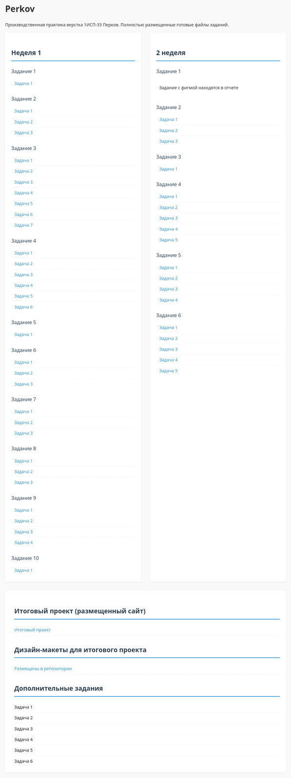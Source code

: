 # Perkov
Производственная практика верстка 1ИСП-33 Перков.
Полностью размещенные готовые файлы заданий.
<html>
<head>
    <meta charset="UTF-8">
    <meta name="viewport" content="width=device-width, initial-scale=1.0">
    <title>Задания по неделям практика</title>
    <style>
        :root {
            --primary-color: #2c3e50;
            --secondary-color: #34495e;
            --accent-color: #3498db;
            --text-color: #333;
            --light-gray: #f5f5f5;
            --border-radius: 4px;
        }      
        body {
            font-family: 'Segoe UI', Tahoma, Geneva, Verdana, sans-serif;
            line-height: 1.6;
            color: var(--text-color);
            max-width: 1200px;
            margin: 0 auto;
            padding: 20px;
            background-color: #f9f9f9;
        }        
        h2 {
            color: var(--primary-color);
            padding-bottom: 8px;
            border-bottom: 2px solid var(--accent-color);
            margin-top: 30px;
        }
        h3 {
            color: var(--secondary-color);
            margin: 20px 0 10px 0;
            font-weight: 500;
        }
        .weeks-container {
            display: flex;
            gap: 30px;
            flex-wrap: wrap;
        }
        .week {
            flex: 1;
            min-width: 300px;
            background: white;
            padding: 20px;
            border-radius: var(--border-radius);
            box-shadow: 0 2px 5px rgba(0,0,0,0.05);
        }
        .subtasks {
            margin-left: 10px;
        }
        .subtasks div {
            padding: 6px 0;
            border-bottom: 1px dotted #eee;
        }
        .subtasks div:last-child {
            border-bottom: none;
        }
        a {
            color: var(--accent-color);
            text-decoration: none;
            transition: color 0.2s;
        }
        a:hover {
            color: var(--primary-color);
            text-decoration: underline;
        }
        @media (max-width: 768px) {
            .weeks-container {
                flex-direction: column;
                gap: 20px;
            }
            .week {
                min-width: auto;
            }
        }
    </style>
</head>
<body>
    <div class="weeks-container">
        <div class="week">
            <h2>Неделя 1</h2>
            <h3>Задание 1</h3>
            <div class="subtasks">
                <div><a href="https://github.com/Roman-Perkov/Perkov/blob/main/%D0%9D%D0%B5%D0%B4%D0%B5%D0%BB%D1%8F1/%D0%97%D0%B0%D0%B4%D0%B0%D0%BD%D0%B8%D0%B51/1.1.html">Задача 1</a></div>
            </div>
            <h3>Задание 2</h3>
            <div class="subtasks">
                <div><a href="Неделя1/Задание 2/1.2.1">Задача 1</a></div>
                <div><a href="Неделя1/Задание 2/1.2.2">Задача 2</a></div>
                <div><a href="Неделя1/Задание 2/1.2.3">Задача 3</a></div>
            </div>
            <h3>Задание 3</h3>
            <div class="subtasks">
                <div><a href="Задание 3/1.3.1">Задача 1</a></div>
                <div><a href="Задание 3/1.3.2">Задача 2</a></div>
                <div><a href="Задание 3/1.3.3">Задача 3</a></div>
                <div><a href="Задание 3/1.3.4">Задача 4</a></div>
                <div><a href="Задание 3/1.3.5">Задача 5</a></div>
                <div><a href="Задание 3/1.3.6">Задача 6</a></div>
                <div><a href="Задание 3/1.3.7">Задача 7</a></div>
            </div>
            <h3>Задание 4</h3>
            <div class="subtasks">
                <div><a href="Задание 4/1.4.1">Задача 1</a></div>
                <div><a href="Задание 4/1.4.2">Задача 2</a></div>
                <div><a href="Задание 4/1.4.3">Задача 3</a></div>
                <div><a href="Задание 4/1.4.4">Задача 4</a></div>
                <div><a href="Задание 4/1.4.5">Задача 5</a></div>
                <div><a href="Задание 4/1.4.6">Задача 6</a></div>
            </div>
            <h3>Задание 5</h3>
            <div class="subtasks">
                <div><a href="Задание 5/1.5.1">Задача 1</a></div>
            </div>
            <h3>Задание 6</h3>
            <div class="subtasks">
                <div><a href="Задание 6/1.6.1">Задача 1</a></div>
                <div><a href="Задание 6/1.6.2">Задача 2</a></div>
                <div><a href="Задание 6/1.6.3">Задача 3</a></div>
            </div>
            <h3>Задание 7</h3>
            <div class="subtasks">
                <div><a href="Задание 7/1.7.1">Задача 1</a></div>
                <div><a href="Задание 7/1.7.2">Задача 2</a></div>
                <div><a href="Задание 7/1.7.3">Задача 3</a></div>
            </div>
            <h3>Задание 8</h3>
            <div class="subtasks">
                <div><a href="Задание 8/1.8.1">Задача 1</a></div>
                <div><a href="Задание 8/1.8.2">Задача 2</a></div>
                <div><a href="Задание 8/1.8.3">Задача 3</a></div>
            </div>
            <h3>Задание 9</h3>
            <div class="subtasks">
                <div><a href="Задание 9/1.9.1">Задача 1</a></div>
                <div><a href="Задание 9/1.9.2">Задача 2</a></div>
                <div><a href="Задание 9/1.9.3">Задача 3</a></div>
                <div><a href="Задание 9/1.9.4">Задача 4</a></div>
            </div>
            <h3>Задание 10</h3>
            <div class="subtasks">
                <div><a href="Задание 10/1.10.1">Задача 1</a></div>
            </div>
        </div>
        <div class="week">
            <h2>2 неделя</h2>
            <h3>Задание 1</h3>
            <div class="subtasks">
                <div><p>Задание с фигмой находятся в отчете</p></div>
            </div>
            <h3>Задание 2</h3>
            <div class="subtasks">
                <div><a href="Неделя2/Задание 2/task1">Задача 1</a></div>
                <div><a href="Неделя2/Задание 2/task2">Задача 2</a></div>
                <div><a href="Неделя2/Задание 2/task3">Задача 3</a></div>
            </div>
            <h3>Задание 3</h3>
            <div class="subtasks">
                <div><a href="Неделя2/Задание 3/task1">Задача 1</a></div>
            </div>
            <h3>Задание 4</h3>
            <div class="subtasks">
                <div><a href="Неделя2/Задание 4/task1">Задача 1</a></div>
                <div><a href="Неделя2/Задание 4/task2">Задача 2</a></div>
                <div><a href="Неделя2/Задание 4/task3">Задача 3</a></div>
                <div><a href="Неделя2/Задание 4/task4">Задача 4</a></div>
                <div><a href="Неделя2/Задание 4/task5">Задача 5</a></div>
            </div>
            <h3>Задание 5</h3>
            <div class="subtasks">
                <div><a href="Неделя2/Задание 5/task">Задача 1</a></div>
                <div><a href="Неделя2/Задание 5/task1">Задача 2</a></div>
                <div><a href="Неделя2/Задание 5/task1">Задача 3</a></div>
                <div><a href="Неделя2/Задание 5/task1">Задача 4</a></div>
            </div>
            <h3>Задание 6</h3>
            <div class="subtasks">
                <div><a href="Неделя2/Задание 6/task1">Задача 1</a></div>
                <div><a href="Неделя2/Задание 6/task2">Задача 2</a></div>
                <div><a href="Неделя2/Задание 6/task3">Задача 3</a></div>
                <div><a href="Неделя2/Задание 6/task4">Задача 4</a></div>
                <div><a href="Неделя2/Задание 6/task5">Задача 5</a></div>
            </div>
        </div>
            <div class="week">
            <div class="subtasks">
                <h2>Итоговый проект (размещенный сайт)</h2>
                <div><a href="Итоговый проект/Сайт/index.html">Итоговый проект</a></div>
                <h2>Дизайн-макеты для итогового проекта</h2>
                <div><a href="Итоговый проект/Дизайн макеты">Размещены в репозитории</a></div>
                <h2>Дополнительные задания</h2>
                <div><a href="">Задача 1</a></div>
                <div><a href="">Задача 2</a></div>
                <div><a href="">Задача 3</a></div>
                <div><a href="">Задача 4</a></div>
                <div><a href="">Задача 5</a></div>
                <div><a href="">Задача 6</a></div>
            </div>
    </div>
</body>
</html>
